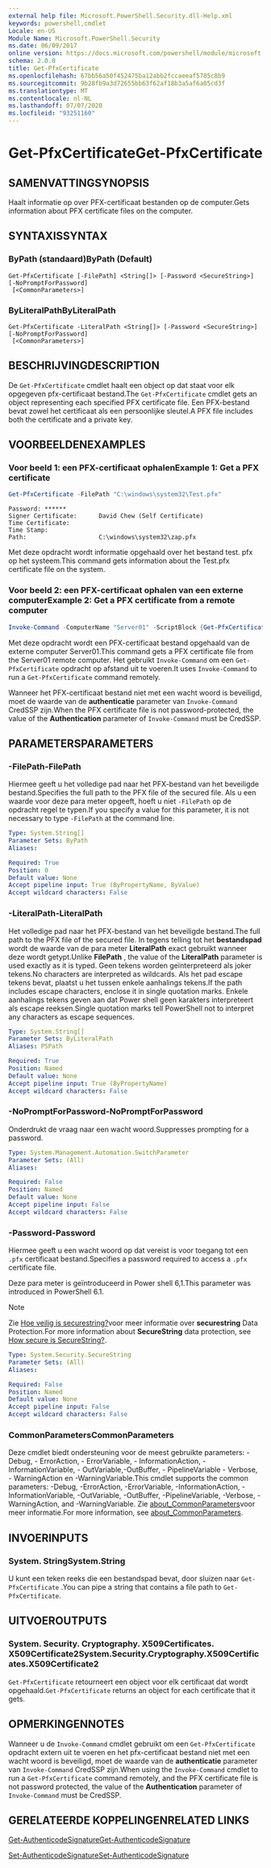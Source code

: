 ```yaml
---
external help file: Microsoft.PowerShell.Security.dll-Help.xml
keywords: powershell,cmdlet
Locale: en-US
Module Name: Microsoft.PowerShell.Security
ms.date: 06/09/2017
online version: https://docs.microsoft.com/powershell/module/microsoft.powershell.security/get-pfxcertificate?view=powershell-6&WT.mc_id=ps-gethelp
schema: 2.0.0
title: Get-PfxCertificate
ms.openlocfilehash: 67bb56a50f452475ba12abb2fccaeeaf5785c8b9
ms.sourcegitcommit: 9b28fb9a3d72655bb63f62af18b3a5af6a05cd3f
ms.translationtype: MT
ms.contentlocale: nl-NL
ms.lasthandoff: 07/07/2020
ms.locfileid: "93251160"
---
```

# <span data-ttu-id="6df6c-103">Get-PfxCertificate</span><span class="sxs-lookup"><span data-stu-id="6df6c-103">Get-PfxCertificate</span></span>

## <span data-ttu-id="6df6c-104">SAMENVATTING</span><span class="sxs-lookup"><span data-stu-id="6df6c-104">SYNOPSIS</span></span>
<span data-ttu-id="6df6c-105">Haalt informatie op over PFX-certificaat bestanden op de computer.</span><span class="sxs-lookup"><span data-stu-id="6df6c-105">Gets information about PFX certificate files on the computer.</span></span>

## <span data-ttu-id="6df6c-106">SYNTAXIS</span><span class="sxs-lookup"><span data-stu-id="6df6c-106">SYNTAX</span></span>

### <span data-ttu-id="6df6c-107">ByPath (standaard)</span><span class="sxs-lookup"><span data-stu-id="6df6c-107">ByPath (Default)</span></span>

```
Get-PfxCertificate [-FilePath] <String[]> [-Password <SecureString>] [-NoPromptForPassword]
 [<CommonParameters>]
```

### <span data-ttu-id="6df6c-108">ByLiteralPath</span><span class="sxs-lookup"><span data-stu-id="6df6c-108">ByLiteralPath</span></span>

```
Get-PfxCertificate -LiteralPath <String[]> [-Password <SecureString>] [-NoPromptForPassword]
 [<CommonParameters>]
```

## <span data-ttu-id="6df6c-109">BESCHRIJVING</span><span class="sxs-lookup"><span data-stu-id="6df6c-109">DESCRIPTION</span></span>

<span data-ttu-id="6df6c-110">De `Get-PfxCertificate` cmdlet haalt een object op dat staat voor elk opgegeven pfx-certificaat bestand.</span><span class="sxs-lookup"><span data-stu-id="6df6c-110">The `Get-PfxCertificate` cmdlet gets an object representing each specified PFX certificate file.</span></span>
<span data-ttu-id="6df6c-111">Een PFX-bestand bevat zowel het certificaat als een persoonlijke sleutel.</span><span class="sxs-lookup"><span data-stu-id="6df6c-111">A PFX file includes both the certificate and a private key.</span></span>

## <span data-ttu-id="6df6c-112">VOORBEELDEN</span><span class="sxs-lookup"><span data-stu-id="6df6c-112">EXAMPLES</span></span>

### <span data-ttu-id="6df6c-113">Voor beeld 1: een PFX-certificaat ophalen</span><span class="sxs-lookup"><span data-stu-id="6df6c-113">Example 1: Get a PFX certificate</span></span>

```powershell
Get-PfxCertificate -FilePath "C:\windows\system32\Test.pfx"
```

```output
Password: ******
Signer Certificate:      David Chew (Self Certificate)
Time Certificate:
Time Stamp:
Path:                    C:\windows\system32\zap.pfx
```

<span data-ttu-id="6df6c-114">Met deze opdracht wordt informatie opgehaald over het bestand test. pfx op het systeem.</span><span class="sxs-lookup"><span data-stu-id="6df6c-114">This command gets information about the Test.pfx certificate file on the system.</span></span>

### <span data-ttu-id="6df6c-115">Voor beeld 2: een PFX-certificaat ophalen van een externe computer</span><span class="sxs-lookup"><span data-stu-id="6df6c-115">Example 2: Get a PFX certificate from a remote computer</span></span>

```powershell
Invoke-Command -ComputerName "Server01" -ScriptBlock {Get-PfxCertificate -FilePath "C:\Text\TestNoPassword.pfx"} -Authentication CredSSP
```

<span data-ttu-id="6df6c-116">Met deze opdracht wordt een PFX-certificaat bestand opgehaald van de externe computer Server01.</span><span class="sxs-lookup"><span data-stu-id="6df6c-116">This command gets a PFX certificate file from the Server01 remote computer.</span></span> <span data-ttu-id="6df6c-117">Het gebruikt `Invoke-Command` om een `Get-PfxCertificate` opdracht op afstand uit te voeren.</span><span class="sxs-lookup"><span data-stu-id="6df6c-117">It uses `Invoke-Command` to run a `Get-PfxCertificate` command remotely.</span></span>

<span data-ttu-id="6df6c-118">Wanneer het PFX-certificaat bestand niet met een wacht woord is beveiligd, moet de waarde van de **authenticatie** parameter van `Invoke-Command` CredSSP zijn.</span><span class="sxs-lookup"><span data-stu-id="6df6c-118">When the PFX certificate file is not password-protected, the value of the **Authentication** parameter of `Invoke-Command` must be CredSSP.</span></span>

## <span data-ttu-id="6df6c-119">PARAMETERS</span><span class="sxs-lookup"><span data-stu-id="6df6c-119">PARAMETERS</span></span>

### <span data-ttu-id="6df6c-120">-FilePath</span><span class="sxs-lookup"><span data-stu-id="6df6c-120">-FilePath</span></span>

<span data-ttu-id="6df6c-121">Hiermee geeft u het volledige pad naar het PFX-bestand van het beveiligde bestand.</span><span class="sxs-lookup"><span data-stu-id="6df6c-121">Specifies the full path to the PFX file of the secured file.</span></span> <span data-ttu-id="6df6c-122">Als u een waarde voor deze para meter opgeeft, hoeft u niet `-FilePath` op de opdracht regel te typen.</span><span class="sxs-lookup"><span data-stu-id="6df6c-122">If you specify a value for this parameter, it is not necessary to type `-FilePath` at the command line.</span></span>

```yaml
Type: System.String[]
Parameter Sets: ByPath
Aliases:

Required: True
Position: 0
Default value: None
Accept pipeline input: True (ByPropertyName, ByValue)
Accept wildcard characters: False
```

### <span data-ttu-id="6df6c-123">-LiteralPath</span><span class="sxs-lookup"><span data-stu-id="6df6c-123">-LiteralPath</span></span>

<span data-ttu-id="6df6c-124">Het volledige pad naar het PFX-bestand van het beveiligde bestand.</span><span class="sxs-lookup"><span data-stu-id="6df6c-124">The full path to the PFX file of the secured file.</span></span> <span data-ttu-id="6df6c-125">In tegens telling tot het **bestandspad** wordt de waarde van de para meter **LiteralPath** exact gebruikt wanneer deze wordt getypt.</span><span class="sxs-lookup"><span data-stu-id="6df6c-125">Unlike **FilePath** , the value of the **LiteralPath** parameter is used exactly as it is typed.</span></span> <span data-ttu-id="6df6c-126">Geen tekens worden geïnterpreteerd als joker tekens.</span><span class="sxs-lookup"><span data-stu-id="6df6c-126">No characters are interpreted as wildcards.</span></span> <span data-ttu-id="6df6c-127">Als het pad escape tekens bevat, plaatst u het tussen enkele aanhalings tekens.</span><span class="sxs-lookup"><span data-stu-id="6df6c-127">If the path includes escape characters, enclose it in single quotation marks.</span></span> <span data-ttu-id="6df6c-128">Enkele aanhalings tekens geven aan dat Power shell geen karakters interpreteert als escape reeksen.</span><span class="sxs-lookup"><span data-stu-id="6df6c-128">Single quotation marks tell PowerShell not to interpret any characters as escape sequences.</span></span>

```yaml
Type: System.String[]
Parameter Sets: ByLiteralPath
Aliases: PSPath

Required: True
Position: Named
Default value: None
Accept pipeline input: True (ByPropertyName)
Accept wildcard characters: False
```

### <span data-ttu-id="6df6c-129">-NoPromptForPassword</span><span class="sxs-lookup"><span data-stu-id="6df6c-129">-NoPromptForPassword</span></span>

<span data-ttu-id="6df6c-130">Onderdrukt de vraag naar een wacht woord.</span><span class="sxs-lookup"><span data-stu-id="6df6c-130">Suppresses prompting for a password.</span></span>

```yaml
Type: System.Management.Automation.SwitchParameter
Parameter Sets: (All)
Aliases:

Required: False
Position: Named
Default value: None
Accept pipeline input: False
Accept wildcard characters: False
```

### <span data-ttu-id="6df6c-131">-Password</span><span class="sxs-lookup"><span data-stu-id="6df6c-131">-Password</span></span>

<span data-ttu-id="6df6c-132">Hiermee geeft u een wacht woord op dat vereist is voor toegang tot een `.pfx` certificaat bestand.</span><span class="sxs-lookup"><span data-stu-id="6df6c-132">Specifies a password required to access a `.pfx` certificate file.</span></span>

<span data-ttu-id="6df6c-133">Deze para meter is geïntroduceerd in Power shell 6,1.</span><span class="sxs-lookup"><span data-stu-id="6df6c-133">This parameter was introduced in PowerShell 6.1.</span></span>

> [!NOTE]
> <span data-ttu-id="6df6c-134">Zie [Hoe veilig is securestring?](/dotnet/api/system.security.securestring#how-secure-is-securestring)voor meer informatie over **securestring** Data Protection.</span><span class="sxs-lookup"><span data-stu-id="6df6c-134">For more information about **SecureString** data protection, see [How secure is SecureString?](/dotnet/api/system.security.securestring#how-secure-is-securestring).</span></span>

```yaml
Type: System.Security.SecureString
Parameter Sets: (All)
Aliases:

Required: False
Position: Named
Default value: None
Accept pipeline input: False
Accept wildcard characters: False
```

### <span data-ttu-id="6df6c-135">CommonParameters</span><span class="sxs-lookup"><span data-stu-id="6df6c-135">CommonParameters</span></span>

<span data-ttu-id="6df6c-136">Deze cmdlet biedt ondersteuning voor de meest gebruikte parameters: -Debug, - ErrorAction, - ErrorVariable, - InformationAction, -InformationVariable, - OutVariable,-OutBuffer, - PipelineVariable - Verbose, - WarningAction en -WarningVariable.</span><span class="sxs-lookup"><span data-stu-id="6df6c-136">This cmdlet supports the common parameters: -Debug, -ErrorAction, -ErrorVariable, -InformationAction, -InformationVariable, -OutVariable, -OutBuffer, -PipelineVariable, -Verbose, -WarningAction, and -WarningVariable.</span></span> <span data-ttu-id="6df6c-137">Zie [about_CommonParameters](https://go.microsoft.com/fwlink/?LinkID=113216)voor meer informatie.</span><span class="sxs-lookup"><span data-stu-id="6df6c-137">For more information, see [about_CommonParameters](https://go.microsoft.com/fwlink/?LinkID=113216).</span></span>

## <span data-ttu-id="6df6c-138">INVOER</span><span class="sxs-lookup"><span data-stu-id="6df6c-138">INPUTS</span></span>

### <span data-ttu-id="6df6c-139">System. String</span><span class="sxs-lookup"><span data-stu-id="6df6c-139">System.String</span></span>

<span data-ttu-id="6df6c-140">U kunt een teken reeks die een bestandspad bevat, door sluizen naar `Get-PfxCertificate` .</span><span class="sxs-lookup"><span data-stu-id="6df6c-140">You can pipe a string that contains a file path to `Get-PfxCertificate`.</span></span>

## <span data-ttu-id="6df6c-141">UITVOER</span><span class="sxs-lookup"><span data-stu-id="6df6c-141">OUTPUTS</span></span>

### <span data-ttu-id="6df6c-142">System. Security. Cryptography. X509Certificates. X509Certificate2</span><span class="sxs-lookup"><span data-stu-id="6df6c-142">System.Security.Cryptography.X509Certificates.X509Certificate2</span></span>

<span data-ttu-id="6df6c-143">`Get-PfxCertificate` retourneert een object voor elk certificaat dat wordt opgehaald.</span><span class="sxs-lookup"><span data-stu-id="6df6c-143">`Get-PfxCertificate` returns an object for each certificate that it gets.</span></span>

## <span data-ttu-id="6df6c-144">OPMERKINGEN</span><span class="sxs-lookup"><span data-stu-id="6df6c-144">NOTES</span></span>

<span data-ttu-id="6df6c-145">Wanneer u de `Invoke-Command` cmdlet gebruikt om een `Get-PfxCertificate` opdracht extern uit te voeren en het pfx-certificaat bestand niet met een wacht woord is beveiligd, moet de waarde van de **authenticatie** parameter van `Invoke-Command` CredSSP zijn.</span><span class="sxs-lookup"><span data-stu-id="6df6c-145">When using the `Invoke-Command` cmdlet to run a `Get-PfxCertificate` command remotely, and the PFX certificate file is not password protected, the value of the **Authentication** parameter of `Invoke-Command` must be CredSSP.</span></span>

## <span data-ttu-id="6df6c-146">GERELATEERDE KOPPELINGEN</span><span class="sxs-lookup"><span data-stu-id="6df6c-146">RELATED LINKS</span></span>

[<span data-ttu-id="6df6c-147">Get-AuthenticodeSignature</span><span class="sxs-lookup"><span data-stu-id="6df6c-147">Get-AuthenticodeSignature</span></span>](Get-AuthenticodeSignature.md)

[<span data-ttu-id="6df6c-148">Set-AuthenticodeSignature</span><span class="sxs-lookup"><span data-stu-id="6df6c-148">Set-AuthenticodeSignature</span></span>](Set-AuthenticodeSignature.md)
